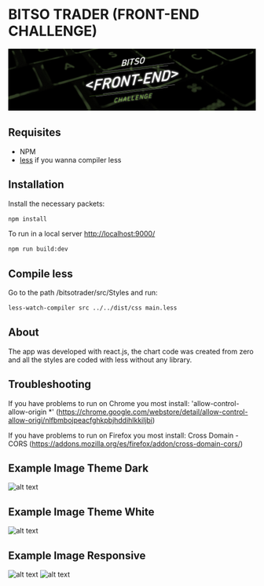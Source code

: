 # BITSO TRADER (FRONT-END CHALLENGE)

![Front End Challenge Image](https://github.com/bitsoex/front-end-challenge/blob/master/bann_bfec.jpg)


## Requisites

- NPM 
- [less](https://github.com/less/less.js) if you wanna compiler less
## Installation


Install the necessary packets:

```bash
npm install
```

To run in a local server [http://localhost:9000/](http://localhost:9000/)

```bash
npm run build:dev
```

## Compile less
Go to the path /bitsotrader/src/Styles and run:

```bash
less-watch-compiler src ../../dist/css main.less
```

## About
 The app was developed with react.js, the chart code was created from zero and all the styles are coded with less without any library.






## Troubleshooting
If you have problems to run on Chrome you most install:
'allow-control-allow-origin *' (https://chrome.google.com/webstore/detail/allow-control-allow-origi/nlfbmbojpeacfghkpbjhddihlkkiljbi)

If you have problems to run on Firefox you most install:
Cross Domain - CORS (https://addons.mozilla.org/es/firefox/addon/cross-domain-cors/)






## Example Image Theme Dark
![alt text](https://github.com/davidduran94/front-end-challenge/blob/master/bitsotrader/dist/Assets/Images/ejemplo2.png)
## Example Image Theme White
![alt text](https://github.com/davidduran94/front-end-challenge/blob/master/bitsotrader/dist/Assets/Images/ejemplo1.png)

## Example Image Responsive
![alt text](https://github.com/davidduran94/front-end-challenge/blob/master/bitsotrader/dist/Assets/Images/responsive1.png)
![alt text](https://github.com/davidduran94/front-end-challenge/blob/master/bitsotrader/dist/Assets/Images/responsive2.png)
